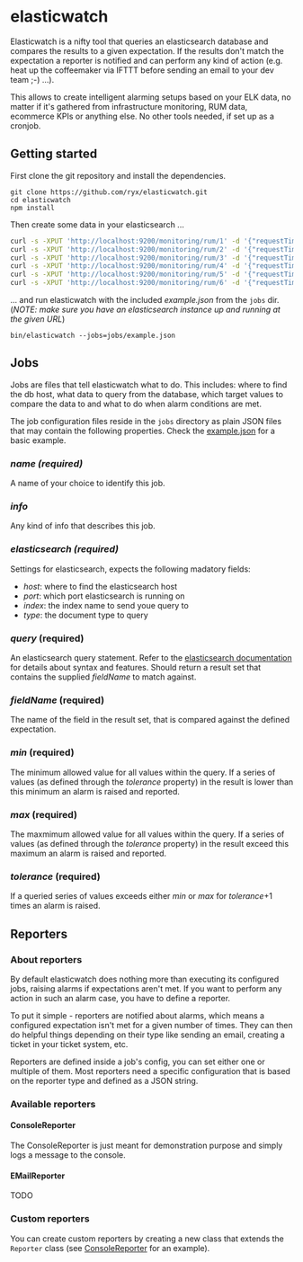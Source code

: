 # elasticwatch

Elasticwatch is a nifty tool that queries an elasticsearch database and compares the results to a given expectation. If the results don't match the expectation a reporter is notified and can perform any kind of action (e.g. heat up the coffeemaker via IFTTT before sending an email to your dev team ;-) ...).

This allows to create intelligent alarming setups based on your ELK data, no matter if it's gathered from infrastructure monitoring, RUM data, ecommerce KPIs or anything else. No other tools needed, if set up as a cronjob.

## Getting started

First clone the git repository and install the dependencies.
```
git clone https://github.com/ryx/elasticwatch.git
cd elasticwatch
npm install
```

Then create some data in your elasticsearch ...
```bash
curl -s -XPUT 'http://localhost:9200/monitoring/rum/1' -d '{"requestTime":43,"responseTime":224,"renderTime":568,"timestamp":"2015-03-06T11:47:34"}'
curl -s -XPUT 'http://localhost:9200/monitoring/rum/2' -d '{"requestTime":49,"responseTime":312,"renderTime":619,"timestamp":"2015-03-06T12:02:34"}'
curl -s -XPUT 'http://localhost:9200/monitoring/rum/3' -d '{"requestTime":41,"responseTime":275,"renderTime":597,"timestamp":"2015-03-06T12:17:34"}'
curl -s -XPUT 'http://localhost:9200/monitoring/rum/4' -d '{"requestTime":42,"responseTime":301,"renderTime":542,"timestamp":"2015-03-06T12:32:34"}'
curl -s -XPUT 'http://localhost:9200/monitoring/rum/5' -d '{"requestTime":48,"responseTime":308,"renderTime":604,"timestamp":"2015-03-06T12:47:34"}'
curl -s -XPUT 'http://localhost:9200/monitoring/rum/6' -d '{"requestTime":43,"responseTime":256,"renderTime":531,"timestamp":"2015-03-06T13:02:34"}'
```

... and run elasticwatch with the included *example.json* from the `jobs` dir. (*NOTE: make sure you have an elasticsearch instance up and running at the given URL*)
```
bin/elasticwatch --jobs=jobs/example.json
```

## Jobs
Jobs are files that tell elasticwatch what to do. This includes: where to find the db host, what data to query from the database, which target values to compare the data to and what to do when alarm conditions are met.

The job configuration files reside in the `jobs` directory as plain JSON files that may contain the following properties. Check the [example.json](jobs/example.json) for a basic example.

### *name (required)*
A name of your choice to identify this job.

### *info*
Any kind of info that describes this job.

### *elasticsearch (required)*
Settings for elasticsearch, expects the following madatory fields:
- *host*: where to find the elasticsearch host
- *port*: which port elasticsearch is running on
- *index*: the index name to send youe query to
- *type*: the document type to query

### *query* (required)
An elasticsearch query statement. Refer to the [elasticsearch documentation](http://www.elasticsearch.org/guide/en/elasticsearch/reference/current) for details about syntax and features. Should return a result set that contains the supplied *fieldName* to match against.

### *fieldName* (required)
The name of the field in the result set, that is compared against the defined expectation.

### *min* (required)
The minimum allowed value for all values within the query. If a series of values (as defined through the *tolerance* property) in the result is lower than this minimum an alarm is raised and reported.

### *max* (required)
The maxmimum allowed value for all values within the query. If a series of values (as defined through the *tolerance* property) in the result exceed this maximum an alarm is raised and reported.

### *tolerance* (required)
If a queried series of values exceeds either *min* or *max* for *tolerance*+1 times an alarm is raised.

## Reporters

### About reporters
By default elasticwatch does nothing more than executing its configured jobs, raising alarms if expectations aren't met. If you want to perform any action in such an alarm case, you have to define a reporter.

To put it simple - reporters are notified about alarms, which means a configured expectation isn't met for a given number of times. They can then do helpful things depending on their type like sending an email, creating a ticket in your ticket system, etc.

Reporters are defined inside a job's config, you can set either one or multiple of them. Most reporters need a specific configuration that is based on the reporter type and defined as a JSON string.

### Available reporters

#### ConsoleReporter
The ConsoleReporter is just meant for demonstration purpose and simply logs a message to the console.

#### EMailReporter
TODO

### Custom reporters
You can create custom reporters by creating a new class that extends the `Reporter` class (see [ConsoleReporter](src/reporters/console.coffee) for an example).
